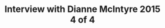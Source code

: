 ---
layout: manifest
title: Interview with Dianne McIntyre 2015 4 of 4
manifest_name: interview-with-dianne-mcintyre-2015-4-of-4

---